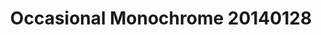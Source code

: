 ---
id_key: '18'
image: image_00046.jpg
thumbnail: thumb_image_00046.jpg
title: Occasional Monochrome 20140128
dimensions: 200 × 250
medium: Flasche Acrylic on canvas
work-year: '1990'
artist: Coralee Mater  
notes: 'yearning soon becomes manipulated

'
galleries: "- apple   - orange"
permalink: "/new/18.html"
layout: single-work
---